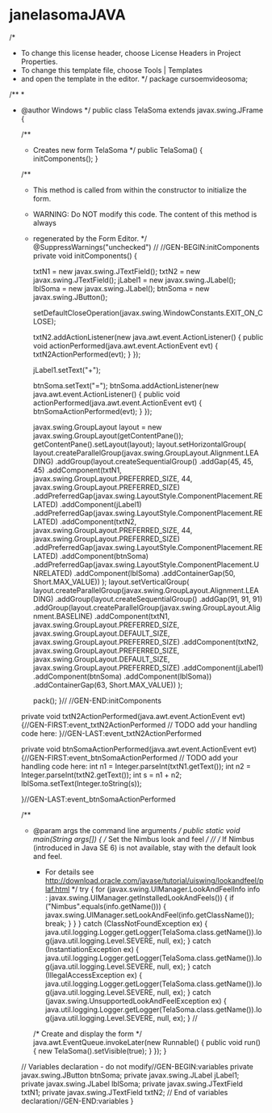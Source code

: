 # janelasomaJAVA

/*
 * To change this license header, choose License Headers in Project Properties.
 * To change this template file, choose Tools | Templates
 * and open the template in the editor.
 */
package cursoemvideosoma;

/**
 *
 * @author Windows
 */
public class TelaSoma extends javax.swing.JFrame {

    /**
     * Creates new form TelaSoma
     */
    public TelaSoma() {
        initComponents();
    }

    /**
     * This method is called from within the constructor to initialize the form.
     * WARNING: Do NOT modify this code. The content of this method is always
     * regenerated by the Form Editor.
     */
    @SuppressWarnings("unchecked")
    // <editor-fold defaultstate="collapsed" desc="Generated Code">//GEN-BEGIN:initComponents
    private void initComponents() {

        txtN1 = new javax.swing.JTextField();
        txtN2 = new javax.swing.JTextField();
        jLabel1 = new javax.swing.JLabel();
        lblSoma = new javax.swing.JLabel();
        btnSoma = new javax.swing.JButton();

        setDefaultCloseOperation(javax.swing.WindowConstants.EXIT_ON_CLOSE);

        txtN2.addActionListener(new java.awt.event.ActionListener() {
            public void actionPerformed(java.awt.event.ActionEvent evt) {
                txtN2ActionPerformed(evt);
            }
        });

        jLabel1.setText("+");

        btnSoma.setText("=");
        btnSoma.addActionListener(new java.awt.event.ActionListener() {
            public void actionPerformed(java.awt.event.ActionEvent evt) {
                btnSomaActionPerformed(evt);
            }
        });

        javax.swing.GroupLayout layout = new javax.swing.GroupLayout(getContentPane());
        getContentPane().setLayout(layout);
        layout.setHorizontalGroup(
            layout.createParallelGroup(javax.swing.GroupLayout.Alignment.LEADING)
            .addGroup(layout.createSequentialGroup()
                .addGap(45, 45, 45)
                .addComponent(txtN1, javax.swing.GroupLayout.PREFERRED_SIZE, 44, javax.swing.GroupLayout.PREFERRED_SIZE)
                .addPreferredGap(javax.swing.LayoutStyle.ComponentPlacement.RELATED)
                .addComponent(jLabel1)
                .addPreferredGap(javax.swing.LayoutStyle.ComponentPlacement.RELATED)
                .addComponent(txtN2, javax.swing.GroupLayout.PREFERRED_SIZE, 44, javax.swing.GroupLayout.PREFERRED_SIZE)
                .addPreferredGap(javax.swing.LayoutStyle.ComponentPlacement.RELATED)
                .addComponent(btnSoma)
                .addPreferredGap(javax.swing.LayoutStyle.ComponentPlacement.UNRELATED)
                .addComponent(lblSoma)
                .addContainerGap(50, Short.MAX_VALUE))
        );
        layout.setVerticalGroup(
            layout.createParallelGroup(javax.swing.GroupLayout.Alignment.LEADING)
            .addGroup(layout.createSequentialGroup()
                .addGap(91, 91, 91)
                .addGroup(layout.createParallelGroup(javax.swing.GroupLayout.Alignment.BASELINE)
                    .addComponent(txtN1, javax.swing.GroupLayout.PREFERRED_SIZE, javax.swing.GroupLayout.DEFAULT_SIZE, javax.swing.GroupLayout.PREFERRED_SIZE)
                    .addComponent(txtN2, javax.swing.GroupLayout.PREFERRED_SIZE, javax.swing.GroupLayout.DEFAULT_SIZE, javax.swing.GroupLayout.PREFERRED_SIZE)
                    .addComponent(jLabel1)
                    .addComponent(btnSoma)
                    .addComponent(lblSoma))
                .addContainerGap(63, Short.MAX_VALUE))
        );

        pack();
    }// </editor-fold>//GEN-END:initComponents

    private void txtN2ActionPerformed(java.awt.event.ActionEvent evt) {//GEN-FIRST:event_txtN2ActionPerformed
        // TODO add your handling code here:
    }//GEN-LAST:event_txtN2ActionPerformed

    private void btnSomaActionPerformed(java.awt.event.ActionEvent evt) {//GEN-FIRST:event_btnSomaActionPerformed
        // TODO add your handling code here:
        int n1 = Integer.parseInt(txtN1.getText());
        int n2 = Integer.parseInt(txtN2.getText());
        int s = n1 + n2;
        lblSoma.setText(Integer.toString(s));
        
    }//GEN-LAST:event_btnSomaActionPerformed

    /**
     * @param args the command line arguments
     */
    public static void main(String args[]) {
        /* Set the Nimbus look and feel */
        //<editor-fold defaultstate="collapsed" desc=" Look and feel setting code (optional) ">
        /* If Nimbus (introduced in Java SE 6) is not available, stay with the default look and feel.
         * For details see http://download.oracle.com/javase/tutorial/uiswing/lookandfeel/plaf.html 
         */
        try {
            for (javax.swing.UIManager.LookAndFeelInfo info : javax.swing.UIManager.getInstalledLookAndFeels()) {
                if ("Nimbus".equals(info.getName())) {
                    javax.swing.UIManager.setLookAndFeel(info.getClassName());
                    break;
                }
            }
        } catch (ClassNotFoundException ex) {
            java.util.logging.Logger.getLogger(TelaSoma.class.getName()).log(java.util.logging.Level.SEVERE, null, ex);
        } catch (InstantiationException ex) {
            java.util.logging.Logger.getLogger(TelaSoma.class.getName()).log(java.util.logging.Level.SEVERE, null, ex);
        } catch (IllegalAccessException ex) {
            java.util.logging.Logger.getLogger(TelaSoma.class.getName()).log(java.util.logging.Level.SEVERE, null, ex);
        } catch (javax.swing.UnsupportedLookAndFeelException ex) {
            java.util.logging.Logger.getLogger(TelaSoma.class.getName()).log(java.util.logging.Level.SEVERE, null, ex);
        }
        //</editor-fold>

        /* Create and display the form */
        java.awt.EventQueue.invokeLater(new Runnable() {
            public void run() {
                new TelaSoma().setVisible(true);
            }
        });
    }

    // Variables declaration - do not modify//GEN-BEGIN:variables
    private javax.swing.JButton btnSoma;
    private javax.swing.JLabel jLabel1;
    private javax.swing.JLabel lblSoma;
    private javax.swing.JTextField txtN1;
    private javax.swing.JTextField txtN2;
    // End of variables declaration//GEN-END:variables
}

